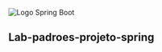 ![Logo Spring Boot](https://spng.pngfind.com/pngs/s/53-535670_spring-framework-logo-spring-boot-hd-png-download.png)
## Lab-padroes-projeto-spring
